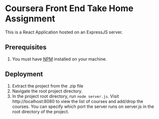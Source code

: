# Coursera Front End Take Home Assignment

This is a React Application hosted on an ExpressJS server.

## Prerequisites

1. You must have [NPM](https://docs.npmjs.com/getting-started/installing-node) installed on your machine.

## Deployment

1. Extract the project from the .zip file
2. Navigate the root project directory.
1. In the project root directory, run `node server.js`. Visit http://localhost:8080 to view the list of courses and add/drop the courses. You can specify which port the server runs on server.js in the root directory of the project.

